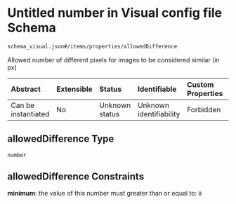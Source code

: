 # Untitled number in Visual config file Schema

```txt
schema_visual.json#/items/properties/allowedDifference
```

Allowed number of different pixels for images to be considered similar (in px)

| Abstract            | Extensible | Status         | Identifiable            | Custom Properties | Additional Properties | Access Restrictions | Defined In                                                                        |
| :------------------ | :--------- | :------------- | :---------------------- | :---------------- | :-------------------- | :------------------ | :-------------------------------------------------------------------------------- |
| Can be instantiated | No         | Unknown status | Unknown identifiability | Forbidden         | Allowed               | none                | [schema\_visual.json\*](../lib/schemas/schema_visual.json "open original schema") |

## allowedDifference Type

`number`

## allowedDifference Constraints

**minimum**: the value of this number must greater than or equal to: `0`
